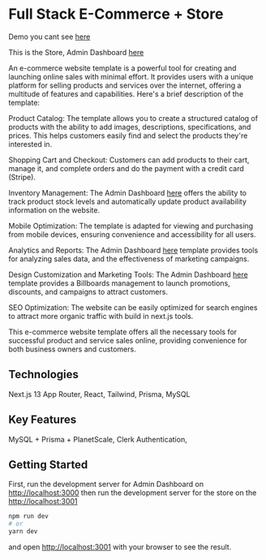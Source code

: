 # Full Stack E-Commerce + Store

Demo you cant see [here](https://ecommerce-store-onlinestore.vercel.app/)

This is the Store, Admin Dashboard [here](https://github.com/Andryushik/ecommerce-admin)

An e-commerce website template is a powerful tool for creating and launching online sales with minimal effort. It provides users with a unique platform for selling products and services over the internet, offering a multitude of features and capabilities. Here's a brief description of the template:

Product Catalog: The template allows you to create a structured catalog of products with the ability to add images, descriptions, specifications, and prices. This helps customers easily find and select the products they're interested in.

Shopping Cart and Checkout: Customers can add products to their cart, manage it, and complete orders and do the payment with a credit card (Stripe).

Inventory Management: The Admin Dashboard [here](https://github.com/Andryushik/ecommerce-admin) offers the ability to track product stock levels and automatically update product availability information on the website.

Mobile Optimization: The template is adapted for viewing and purchasing from mobile devices, ensuring convenience and accessibility for all users.

Analytics and Reports: The Admin Dashboard [here](https://github.com/Andryushik/ecommerce-admin) template provides tools for analyzing sales data, and the effectiveness of marketing campaigns.

Design Customization and Marketing Tools: The Admin Dashboard [here](https://github.com/Andryushik/ecommerce-admin) template provides a Billboards management to launch promotions, discounts, and campaigns to attract customers.

SEO Optimization: The website can be easily optimized for search engines to attract more organic traffic with build in next.js tools.

This e-commerce website template offers all the necessary tools for successful product and service sales online, providing convenience for both business owners and customers.

## Technologies

Next.js 13 App Router,
React,
Tailwind,
Prisma,
MySQL

## Key Features

MySQL + Prisma + PlanetScale,
Clerk Authentication,

## Getting Started

First, run the development server for Admin Dashboard on <http://localhost:3000> then run the development server for the store on the <http://localhost:3001>

```bash
npm run dev
# or
yarn dev
```

and open [http://localhost:3001](http://localhost:3001) with your browser to see the result.
